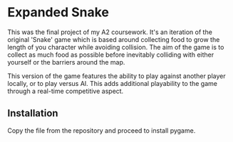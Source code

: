 # Expanded Snake

This was the final project of my A2 coursework. It's an iteration of the original 'Snake' game which is based around collecting food to grow the length of you character while avoiding collision. The aim of the game is to collect as much food as possible before inevitably colliding with either yourself or the barriers around the map.

This version of the game features the ability to play against another player locally, or to play versus AI. This adds additional playability to the game through a real-time competitive aspect.

## Installation

Copy the file from the repository and proceed to install pygame.
